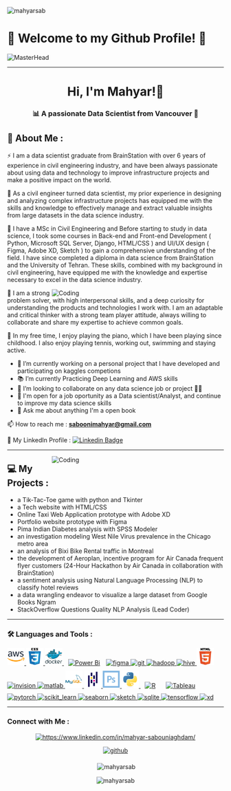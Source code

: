 <p align="left"> <img src="https://komarev.com/ghpvc/?username=mahyarsab&label=Profile%20views&color=0e75b6&style=flat" alt="mahyarsab" /> </p>

<h1>
   🌲 Welcome to my Github Profile! 🌅 
</h1>

![MasterHead](https://images.unsplash.com/photo-1611608502385-6a9a48c13440?ixlib=rb-4.0.3&ixid=MnwxMjA3fDB8MHxwaG90by1wYWdlfHx8fGVufDB8fHx8&auto=format&fit=crop&w=2528&q=80)

---

<h1 align="center">Hi, I'm Mahyar!👋</h1>
<h3 align="center"> 📊 A passionate Data Scientist from Vancouver 🌊 </h3>




##  💫 About Me :
  
:zap: I am a data scientist graduate from BrainStation with over 6 years of experience in civil engineering industry, and have been always passionate about using data and technology to improve infrastructure projects and make a positive impact on the world.
  
:rocket: As a civil engineer turned data scientist, my prior experience in designing and analyzing complex infrastructure projects has equipped me with the skills and knowledge to effectively manage and extract valuable insights from large datasets in the data science industry.

:test_tube: I have a MSc in Civil Engineering and Before starting to study in data science, I took some courses in Back-end and Front-end Development ( Python, Microsoft SQL Server, Django, HTML/CSS ) and UI/UX design ( Figma, Adobe XD, Sketch ) to gain a comprehensive understanding of the field. I have since completed a diploma in data science from BrainStation and the University of Tehran. These skills, combined with my background in civil engineering, have equipped me with the knowledge and expertise necessary to excel in the data science industry.


<img align="right" alt="Coding" width="400" src="https://frogdesign.nyc3.cdn.digitaloceanspaces.com/wp-content/uploads/2020/08/04192430/AI_designing-with-data.gif">

:seedling: I am a strong problem solver, with high interpersonal skills, and a deep curiosity for understanding the products and technologies I work with. I am an adaptable and critical thinker with a strong team player attitude, always willing to collaborate and share my expertise to achieve common goals.


🎹  In my free time, I enjoy playing the piano, which I have been playing since childhood. I also enjoy playing tennis, working out, swimming and staying active.

- 🔭 I’m currently working on a personal project that I have developed and participating on kaggles competions
- 📚 I’m currently Practicing Deep Learning and AWS skills
- 👯 I’m looking to collaborate on any data science job or project 👨‍🔬
- 🙂 I'm open for a job oportunity as a Data scientist/Analyst, and continue to improve my data science skills
- 💬 Ask me about anything I'm a open book

📫 How to reach me : **saboonimahyar@gmail.com**

🔗 My LinkedIn Profile :    [![Linkedin Badge](https://img.shields.io/badge/-mahyar-blue?style=flat&logo=Linkedin&logoColor=white)](https://www.linkedin.com/in/mahyar-sabouniaghdam/)

---
<img align="right" alt="Coding" width="400" src="https://i0.wp.com/aditya-bhattacharya.net/wp-content/uploads/2021/09/D3S_day7.gif?fit=767%2C356&ssl=1">

## 💻 My Projects :
- a Tik-Tac-Toe game with python and Tkinter
- a Tech website with HTML/CSS
- Online Taxi Web Application prototype with Adobe XD
- Portfolio website prototype with Figma
- Pima Indian Diabetes analysis with SPSS Modeler
- an investigation modeling West Nile Virus prevalence in the Chicago metro area
- an analysis of Bixi Bike Rental traffic in Montreal
- the development of Aeroplan, incentive program for Air Canada frequent flyer customers (24-Hour Hackathon by Air Canada in collaboration with BrainStation) 
- a sentiment analysis using Natural Language Processing (NLP) to classify hotel reviews
- a data wrangling endeavor to visualize a large dataset from Google Books Ngram
- StackOverflow Questions Quality NLP Analysis (Lead Coder)


---



<h3 align="left"> 🛠️ Languages and Tools :</h3>
<p align="left"> <a href="https://aws.amazon.com" target="_blank" rel="noreferrer"> <img src="https://raw.githubusercontent.com/devicons/devicon/master/icons/amazonwebservices/amazonwebservices-original-wordmark.svg" alt="aws" width="40" height="40"/> </a> <a href="https://www.w3schools.com/css/" target="_blank" rel="noreferrer"> <img src="https://raw.githubusercontent.com/devicons/devicon/master/icons/css3/css3-original-wordmark.svg" alt="css3" width="40" height="40"/> </a> <a href="https://www.docker.com/" target="_blank" rel="noreferrer"> <img src="https://raw.githubusercontent.com/devicons/devicon/master/icons/docker/docker-original-wordmark.svg" alt="docker" width="40" height="40"/> </a> <a href="https://powerbi.microsoft.com/en-us/" target="_blank"><img style="margin: 10px" src="https://profilinator.rishav.dev/skills-assets/powerbi.png" alt="Power Bi" height="50" /></a> <a href="https://www.figma.com/" target="_blank" rel="noreferrer"> <img src="https://www.vectorlogo.zone/logos/figma/figma-icon.svg" alt="figma" width="40" height="40"/> </a> <a href="https://git-scm.com/" target="_blank" rel="noreferrer"> <img src="https://www.vectorlogo.zone/logos/git-scm/git-scm-icon.svg" alt="git" width="40" height="40"/> </a> <a href="https://hadoop.apache.org/" target="_blank" rel="noreferrer"> <img src="https://www.vectorlogo.zone/logos/apache_hadoop/apache_hadoop-icon.svg" alt="hadoop" width="40" height="40"/> </a> <a href="https://hive.apache.org/" target="_blank" rel="noreferrer"> <img src="https://www.vectorlogo.zone/logos/apache_hive/apache_hive-icon.svg" alt="hive" width="40" height="40"/> </a> <a href="https://www.w3.org/html/" target="_blank" rel="noreferrer"> <img src="https://raw.githubusercontent.com/devicons/devicon/master/icons/html5/html5-original-wordmark.svg" alt="html5" width="40" height="40"/> </a> <a href="https://www.invisionapp.com/" target="_blank" rel="noreferrer"> <img src="https://www.vectorlogo.zone/logos/invisionapp/invisionapp-icon.svg" alt="invision" width="40" height="40"/> </a> <a href="https://www.mathworks.com/" target="_blank" rel="noreferrer"> <img src="https://upload.wikimedia.org/wikipedia/commons/2/21/Matlab_Logo.png" alt="matlab" width="40" height="40"/> </a> <a href="https://www.mysql.com/" target="_blank" rel="noreferrer"> <img src="https://raw.githubusercontent.com/devicons/devicon/master/icons/mysql/mysql-original-wordmark.svg" alt="mysql" width="40" height="40"/> </a> <a href="https://pandas.pydata.org/" target="_blank" rel="noreferrer"> <img src="https://raw.githubusercontent.com/devicons/devicon/2ae2a900d2f041da66e950e4d48052658d850630/icons/pandas/pandas-original.svg" alt="pandas" width="40" height="40"/> </a> <a href="https://www.photoshop.com/en" target="_blank" rel="noreferrer"> <img src="https://raw.githubusercontent.com/devicons/devicon/master/icons/photoshop/photoshop-line.svg" alt="photoshop" width="40" height="40"/> </a> <a href="https://www.python.org" target="_blank" rel="noreferrer"> <img src="https://raw.githubusercontent.com/devicons/devicon/master/icons/python/python-original.svg" alt="python" width="40" height="40"/> </a><a href="https://www.r-project.org/" target="_blank"><img style="margin: 10px" src="https://profilinator.rishav.dev/skills-assets/r.svg" alt="R" height="50" /></a> <a href="https://www.tableau.com/" target="_blank"><img style="margin: 10px" src="https://profilinator.rishav.dev/skills-assets/tableau.svg" alt="Tableau" height="50" /></a>  <a href="https://pytorch.org/" target="_blank" rel="noreferrer"> <img src="https://www.vectorlogo.zone/logos/pytorch/pytorch-icon.svg" alt="pytorch" width="40" height="40"/> </a> <a href="https://scikit-learn.org/" target="_blank" rel="noreferrer"> <img src="https://upload.wikimedia.org/wikipedia/commons/0/05/Scikit_learn_logo_small.svg" alt="scikit_learn" width="40" height="40"/> </a> <a href="https://seaborn.pydata.org/" target="_blank" rel="noreferrer"> <img src="https://seaborn.pydata.org/_images/logo-mark-lightbg.svg" alt="seaborn" width="40" height="40"/> </a> <a href="https://www.sketch.com/" target="_blank" rel="noreferrer"> <img src="https://www.vectorlogo.zone/logos/sketchapp/sketchapp-icon.svg" alt="sketch" width="40" height="40"/> </a> <a href="https://www.sqlite.org/" target="_blank" rel="noreferrer"> <img src="https://www.vectorlogo.zone/logos/sqlite/sqlite-icon.svg" alt="sqlite" width="40" height="40"/> </a> <a href="https://www.tensorflow.org" target="_blank" rel="noreferrer"> <img src="https://www.vectorlogo.zone/logos/tensorflow/tensorflow-icon.svg" alt="tensorflow" width="40" height="40"/> </a> <a href="https://www.adobe.com/products/xd.html" target="_blank" rel="noreferrer"> <img src="https://cdn.worldvectorlogo.com/logos/adobe-xd.svg" alt="xd" width="40" height="40"/> </a> </p>

---

<h3 align="left">Connect with Me :</h3>
<p align="center">
<a href="https://www.linkedin.com/in/mahyar-sabouniaghdam/" target="blank"><img align="center" src="https://raw.githubusercontent.com/rahuldkjain/github-profile-readme-generator/master/src/images/icons/Social/linked-in-alt.svg" alt="https://www.linkedin.com/in/mahyar-sabouniaghdam/" height="30" width="40" /></a>
</p>
<div align="center">
<a href="https://github.com/mahyarsab" target="_blank">
<img src=https://img.shields.io/badge/github-%2324292e.svg?&style=for-the-badge&logo=github&logoColor=white alt=github style="margin-bottom: 5px;" />
</a>

<p>&nbsp;<img align="center" src="https://github-readme-stats.vercel.app/api?username=mahyarsab&show_icons=true&locale=en" alt="mahyarsab" /></p>

<p><img align="center" src="https://github-readme-streak-stats.herokuapp.com/?user=mahyarsab&" alt="mahyarsab" /></p>
